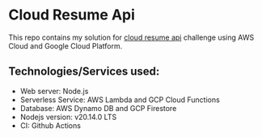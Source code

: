 # Cloud Resume Api

This repo contains my solution for [cloud resume api](https://cloudresumeapi.dev) challenge using AWS Cloud and Google Cloud Platform.

## Technologies/Services used:
- Web server: Node.js
- Serverless Service: AWS Lambda and GCP Cloud Functions
- Database: AWS Dynamo DB and GCP Firestore
- Nodejs version: v20.14.0 LTS
- CI: Github Actions
